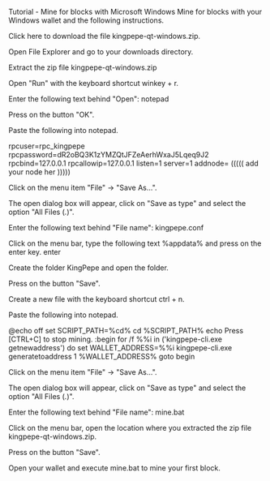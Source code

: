 Tutorial - Mine for blocks with Microsoft Windows
Mine for blocks with your Windows wallet and the following instructions.

Click here to download the file kingpepe-qt-windows.zip.

Open File Explorer and go to your downloads directory.

Extract the zip file kingpepe-qt-windows.zip

Open "Run" with the keyboard shortcut winkey + r.

Enter the following text behind "Open": notepad

Press on the button "OK".

Paste the following into notepad.

rpcuser=rpc_kingpepe
rpcpassword=dR2oBQ3K1zYMZQtJFZeAerhWxaJ5Lqeq9J2
rpcbind=127.0.0.1
rpcallowip=127.0.0.1
listen=1
server=1
addnode= ((((( add your node her )))))

Click on the menu item "File" -> "Save As...".

The open dialog box will appear, click on "Save as type" and select the option "All Files (*.*)".

Enter the following text behind "File name": kingpepe.conf

Click on the menu bar, type the following text %appdata% and press on the enter key. enter

Create the folder KingPepe and open the folder.

Press on the button "Save".

Create a new file with the keyboard shortcut ctrl + n.

Paste the following into notepad.

@echo off
set SCRIPT_PATH=%cd%
cd %SCRIPT_PATH%
echo Press [CTRL+C] to stop mining.
:begin
 for /f %%i in ('kingpepe-cli.exe getnewaddress') do set WALLET_ADDRESS=%%i
 kingpepe-cli.exe generatetoaddress 1 %WALLET_ADDRESS%
goto begin

Click on the menu item "File" -> "Save As...".

The open dialog box will appear, click on "Save as type" and select the option "All Files (*.*)".

Enter the following text behind "File name": mine.bat

Click on the menu bar, open the location where you extracted the zip file kingpepe-qt-windows.zip.

Press on the button "Save".

Open your wallet and execute mine.bat to mine your first block.

